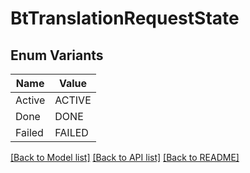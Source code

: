 # BtTranslationRequestState

## Enum Variants

| Name | Value |
|---- | -----|
| Active | ACTIVE |
| Done | DONE |
| Failed | FAILED |


[[Back to Model list]](../README.md#documentation-for-models) [[Back to API list]](../README.md#documentation-for-api-endpoints) [[Back to README]](../README.md)


